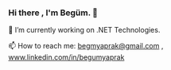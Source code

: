 ### Hi there , I'm Begüm. 👋

🔭 I’m currently working on .NET Technologies.

📫 How to reach me: begmyaprak@gmail.com , www.linkedin.com/in/begumyaprak

                      



<!--
**begumyaprak/begumyaprak** is a ✨ _special_ ✨ repository because its `README.md` (this file) appears on your GitHub profile.

Here are some ideas to get you started:

- 🔭 I’m currently working on ...
- 🌱 I’m currently learning ...
- 👯 I’m looking to collaborate on ...
- 🤔 I’m looking for help with ...
- 💬 Ask me about ...
- 📫 How to reach me: begmyaprak@gmail.com
- 😄 Pronouns: ...
- ⚡ Fun fact: ...
-->
